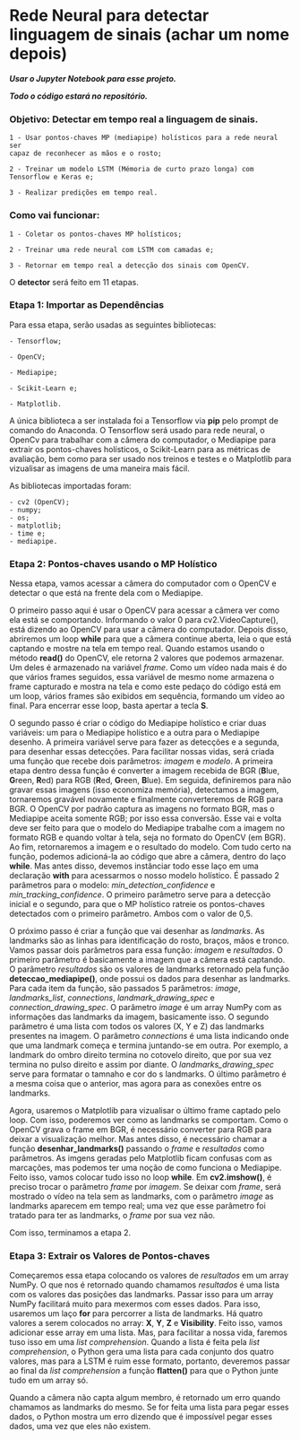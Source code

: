 # Rede Neural para detectar linguagem de sinais (achar um nome depois)

***Usar o Jupyter Notebook para esse projeto.***

***Todo o código estará no repositório.***

 ### Objetivo: Detectar em tempo real a linguagem de sinais.
  
    1 - Usar pontos-chaves MP (mediapipe) holísticos para a rede neural ser
    capaz de reconhecer as mãos e o rosto;
    
    2 - Treinar um modelo LSTM (Mémoria de curto prazo longa) com Tensorflow e Keras e;
  
    3 - Realizar predições em tempo real.
  

### Como vai funcionar:

    1 - Coletar os pontos-chaves MP holísticos;
    
    2 - Treinar uma rede neural com LSTM com camadas e;
    
    3 - Retornar em tempo real a detecção dos sinais com OpenCV.


O **detector** será feito em 11 etapas.

### Etapa 1: Importar as Dependências
Para essa etapa, serão usadas as seguintes bibliotecas:

    - Tensorflow;
    
    - OpenCV;
    
    - Mediapipe;
    
    - Scikit-Learn e;
    
    - Matplotlib.
    
A única biblioteca a ser instalada foi a Tensorflow via **pip** pelo prompt de comando do Anaconda. O Tensorflow será usado para rede neural, o OpenCv para trabalhar com a câmera do computador, o Mediapipe para extrair os pontos-chaves holísticos, o Scikit-Learn para as métricas de avaliação, bem como para ser usado nos treinos e testes e o Matplotlib para vizualisar as imagens de uma maneira mais fácil.

As bibliotecas importadas foram:

    - cv2 (OpenCV);
    - numpy;
    - os;
    - matplotlib;
    - time e;
    - mediapipe.

### Etapa 2: Pontos-chaves usando o MP Holístico

Nessa etapa, vamos acessar a câmera do computador com o OpenCV e detectar o que está na frente dela com o Mediapipe.

O primeiro passo aqui é usar o OpenCV para acessar a câmera ver como ela está se comportando. Informando o valor 0 para cv2.VideoCapture(), está dizendo ao OpenCV para usar a câmera do computador. Depois disso, abriremos um loop **while** para que a câmera continue aberta, leia o que está captando e mostre na tela em tempo real. Quando estamos usando o método **read()** do OpenCV, ele retorna 2 valores que podemos armazenar. Um deles é armazenado na variável *frame*. Como um vídeo nada mais é do que vários frames seguidos, essa variável de mesmo nome armazena o frame capturado e mostra na tela e como este pedaço do código está em um loop, vários frames são exibidos em sequência, formando um vídeo ao final. Para encerrar esse loop, basta apertar a tecla **S**.

O segundo passo é criar o código do Mediapipe holístico e criar duas variáveis: um para o Mediapipe holístico e  a outra para o Mediapipe desenho. A primeira variável serve para fazer as detecções e a segunda, para desenhar essas detecções. Para facilitar nossas vidas, será criada uma função que recebe dois parâmetros: *imagem* e *modelo*. A primeira etapa dentro dessa função é converter a imagem recebida de BGR (**B**lue, **G**reen, **R**ed) para RGB (**R**ed, **G**reen, **B**lue). Em seguida, definiremos para não gravar essas imagens (isso economiza memória), detectamos a imagem, tornaremos gravável novamente e finalmente converteremos de RGB para BGR. O OpenCV por padrão captura as imagens no formato BGR, mas o Mediapipe aceita somente RGB; por isso essa conversão. Esse vai e volta deve ser feito para que o modelo do Mediapipe trabalhe com a imagem no formato RGB e quando voltar à tela, seja no formato do OpenCV (em BGR). Ao fim, retornaremos a imagem e o resultado do modelo. Com tudo certo na função, podemos adicioná-la ao código que abre a câmera, dentro do laço **while**. Mas antes disso, devemos instânciar todo esse laço em uma declaração **with** para acessarmos o nosso modelo holístico. É passado 2 parâmetros para o modelo: *min_detection_confidence* e *min_tracking_confidence*. O primeiro parâmetro serve para a detecção inicial e o segundo, para que o MP holístico ratreie os pontos-chaves detectados com o primeiro parâmetro. Ambos com o valor de 0,5.

O próximo passo é criar a função que vai desenhar as *landmarks*. As landmarks são as linhas para identificação do rosto, braços, mãos e tronco. Vamos passar dois parâmetros para essa função: *imagem* e *resultados*. O primeiro parâmetro é basicamente a imagem que a câmera está captando. O parâmetro *resultados* são os valores de landmarks retornado pela função **deteccao_mediapipe()**, onde possui os dados para desenhar as landmarks. Para cada item da função, são passados 5 parâmetros: *image*, *landmarks_list*, *connections*, *landmark_drawing_spec*  e *connection_drawing_spec*. O parâmetro *image* é um array NumPy com as informações das landmarks da imagem, basicamente isso. O segundo parâmetro é uma lista com todos os valores (X, Y e Z) das landmarks presentes na imagem. O parâmetro *connections* é uma lista indicando onde que uma landmark começa e termina juntando-se em outra. Por exemplo, a landmark do ombro direito termina no cotovelo direito, que por sua vez termina no pulso direito e assim por diante. O *landmarks_drawing_spec* serve para formatar o tamnaho e cor do s landmarks. O último parâmetro é a mesma coisa que o anterior, mas agora para as conexões entre os landmarks.

Agora, usaremos o Matplotlib para vizualisar o último frame captado pelo loop. Com isso, poderemos ver como as landmarks se comportam. Como o OpenCV grava o frame em BGR, é necessário converter para RGB para deixar a visualização melhor. Mas antes disso, é necessário chamar a função **desenhar_landmarks()** passando o *frame* e *resultados* como parâmetros. As imgens geradas pelo Matplotlib ficam confusas com as marcações, mas podemos ter uma noção de como funciona o Mediapipe. Feito isso, vamos colocar tudo isso no loop **while**. Em **cv2.imshow()**, é preciso trocar o parâmetro *frame* por *imagem*. Se deixar com *frame*, será mostrado o vídeo na tela sem as landmarks, com o parâmetro *image* as landmarks aparecem em tempo real; uma vez que esse parâmetro foi tratado para ter as landmarks, o *frame* por sua vez não.

Com isso, terminamos a etapa 2.

### Etapa 3: Extrair os Valores de Pontos-chaves

Começaremos essa etapa colocando os valores de *resultados* em um array NumPy. O que nos é retornado quando chamamos *resultados* é uma lista com os valores das posições das landmarks. Passar isso para um array NumPy facilitará muito para mexermos com esses dados. Para isso, usaremos um laço **for** para percorrer a lista de landmarks. Há quatro valores a serem colocados no array: **X**, **Y**, **Z** e **Visibility**. Feito isso, vamos adicionar esse array em uma lista. Mas, para facilitar a nossa vida, faremos tuso isso em uma *list comprehension*. Quando a lista é feita pela *list comprehension*, o Python gera uma lista para cada conjunto dos quatro valores, mas para a LSTM é ruim esse formato, portanto, deveremos passar ao final da *list comprehension* a função **flatten()** para que o Python junte tudo em um array só.

Quando a câmera não capta algum membro, é retornado um erro quando chamamos as landmarks do mesmo. Se for feita uma lista para pegar esses dados, o Python mostra um erro dizendo que é impossível pegar esses dados, uma vez que eles não existem.
